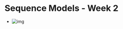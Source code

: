 # Sequence Models - Week 2

- ![img](https://github.com/chriseal/deep_learning_ai/blob/master/5_SequenceModels/week2/blank.png)